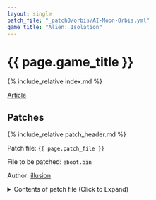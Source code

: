 ```yaml
---
layout: single
patch_file: "_patch0/orbis/AI-Moon-Orbis.yml"
game_title: "Alien: Isolation"
---
```


# {{ page.game_title }}

{% include_relative index.md %}

[Article](https://illusion0001.github.io/patches/2021/09/09/AlienIsolation-Patches/)

## Patches

{% include_relative patch_header.md %}

Patch file: `{{ page.patch_file }}`

File to be patched: `eboot.bin`

Author: [illusion](https://twitter.com/illusion0002)

<details>
<summary>Contents of patch file (Click to Expand)</summary>

{% highlight yml %}
{% flexible_include {{ page.patch_file }} %}
{% endhighlight %}

</details>
